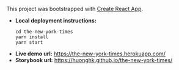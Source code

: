 This project was bootstrapped with [Create React App](https://github.com/facebook/create-react-app).

- **Local deployment instructions:**
  ~~~
  cd the-new-york-times
  yarn install
  yarn start
  ~~~
- **Live demo url:** https://the-new-york-times.herokuapp.com/
- **Storybook url:** https://huonghk.github.io/the-new-york-times/
